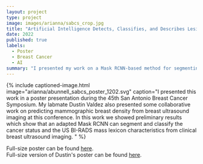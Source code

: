 ```yaml
---
layout: project
type: project
image: images/arianna/sabcs_crop.jpg
title: "Artificial Intelligence Detects, Classifies, and Describes Lesions in Clinical Breast Ultrasound Images"
date: 2022
published: true
labels:
  - Poster
  - Breast Cancer
  - AI
summary: "I presented my work on a Mask RCNN-based method for segmenting, classfying, and describing breast lesions in ultrasound according to the BI-RADS masses lexicon for ultrasound at the San Antonio Breast Cancer Symposium."
---
```

{% include captioned-image.html image="arianna/abunnell_sabcs_poster_1202.svg" caption="I presented this work in a poster presentation during the 45th San Antonio Breast Cancer Symposium. My labmate Dustin Valdez also presented some collaborative work on predicting mammographic breast density from breast ultrasound imaging at this conference. In this work we showed preliminary results which show that an adapted Mask RCNN can segment and classify the cancer status and the US BI-RADS mass lexicon characteristics from clinical breast ultrasound imaging. " %}
 
Full-size poster can be found <a href = "../resources/poster_abunnell.pdf">here</a>. <br/>
Full-size version of Dustin's poster can be found <a href = "../resources/dustin_sabcs.pdf">here</a>. 